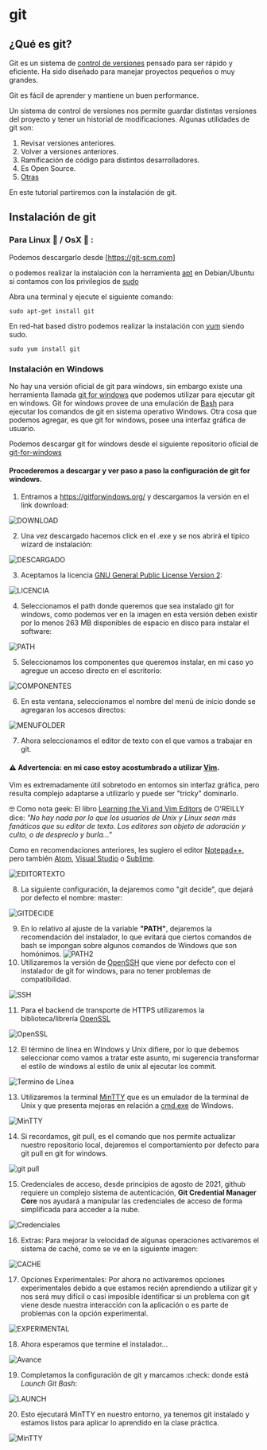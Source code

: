 # git

## ¿Qué es git?

Git es un sistema de [control de versiones](https://es.wikipedia.org/wiki/Control_de_versiones) 
pensado para ser rápido y eficiente. Ha sido diseñado para manejar proyectos pequeños o muy grandes.

Git es fácil de aprender y mantiene un buen performance.

Un sistema de control de versiones nos permite guardar distintas versiones del proyecto y tener un historial de modificaciones.
Algunas utilidades de git son:

 1. Revisar versiones anteriores.
 2. Volver a versiones anteriores.
 3. Ramificación de código para distintos desarrolladores.
 4. Es Open Source.
 5. [Otras](https://git-scm.com/about)




En este tutorial partiremos con la instalación de git.

## Instalación de git

### Para Linux :penguin: / OsX :apple: :
Podemos descargarlo desde [https://git-scm.com]

o podemos realizar la instalación con la herramienta [apt](https://wiki.debian.org/es/Apt) en Debian/Ubuntu
si contamos con los privilegios de [sudo](https://wiki.debian.org/es/sudo)

Abra una terminal y ejecute el siguiente comando:

	sudo apt-get install git

En red-hat based distro podemos realizar la instalación con [yum](https://access.redhat.com/es/solutions/238003) siendo sudo.

	sudo yum install git



### Instalación en Windows 


No hay una versión oficial de git para windows, sin embargo existe una herramienta llamada [git for windows](https://gitforwindows.org/)
que podemos utilizar para ejecutar git en windows. Git for windows provee de una emulación de [Bash](https://es.wikipedia.org/wiki/Bash) para ejecutar los comandos de git en sistema operativo Windows. Otra cosa que podemos agregar, es que git for windows, posee una interfaz gráfica de usuario.

Podemos descargar git for windows desde el siguiente repositorio oficial de [git-for-windows](https://github.com/git-for-windows/git/releases/)

#### Procederemos a descargar y ver paso a paso la configuración de git for windows.

1. Entramos a https://gitforwindows.org/ y descargamos la versión en el link download:

![DOWNLOAD](imgs/01descarga.png)

2. Una vez descargado hacemos click en el .exe y se nos abrirá el tipico wizard de instalación:  

![DESCARGADO](imgs/02descargado.PNG)  

3. Aceptamos la licencia [GNU General Public License Version 2](https://www.gnu.org/licenses/old-licenses/gpl-2.0.html):

![LICENCIA](imgs/03next1.PNG)

4. Seleccionamos el path donde queremos que sea instalado git for windows, como podemos ver en la imagen en esta versión deben existir por lo menos 263 MB disponibles de espacio en disco para instalar el software:

![PATH](imgs/04path.PNG)

5. Seleccionamos los componentes que queremos instalar, en mi caso yo agregue un acceso directo en el escritorio: 

![COMPONENTES](imgs/05selectcomp.PNG)

6. En esta ventana, seleccionamos el nombre del menú de inicio donde se agregaran los accesos directos:

![MENUFOLDER](imgs/06menufolder.PNG)

7. Ahora seleccionamos el editor de texto con el que vamos a trabajar en git.
#### :warning: Advertencia: en mi caso estoy acostumbrado a utilizar [Vim](https://www.vim.org/).
Vim es extremadamente útil sobretodo en entornos sin interfaz gráfica, pero resulta complejo adaptarse a utilizarlo y puede ser "tricky" dominarlo. 

:nerd_face: Como nota geek: El libro [Learning the Vi and Vim Editors](https://www.oreilly.com/library/view/learning-the-vi/9780596529833/) de O'REILLY dice: _"No hay nada por lo que los usuarios de Unix y Linux sean más fanáticos que su editor de texto. Los editores son objeto de adoración y culto, o de desprecio y burla..."_  

Como en recomendaciones anteriores, les sugiero el editor [Notepad++](https://notepad-plus-plus.org/), pero también [Atom](https://atom.io/), [Visual Studio](https://visualstudio.microsoft.com/es/) o [Sublime](https://www.sublimetext.com/).

![EDITORTEXTO](imgs/07etexto.PNG)

8. La siguiente configuración, la dejaremos como "git decide", que dejará por defecto el nombre: master:
 
![GITDECIDE](imgs/08gitdecide.PNG)

9. En lo relativo al ajuste de la variable __"PATH"__, dejaremos la recomendación del instalador, lo que evitará que ciertos comandos de bash se impongan sobre algunos comandos de Windows que son homónimos. 
![PATH2](imgs/09override.PNG)  
10. Utilizaremos la versión de [OpenSSH](https://www.openssh.com/) que viene por defecto con el instalador de git for windows, para no tener problemas de compatibilidad.  

![SSH](imgs/10ssh.PNG)  

11. Para el backend de transporte de HTTPS utilizaremos la biblioteca/librería [OpenSSL](https://www.openssl.org/)  

![OpenSSL](imgs/11ssl.PNG)  

12. El término de línea en Windows y Unix difiere, por lo que debemos seleccionar como vamos a tratar este asunto, mi sugerencia transformar el estilo de windows al estilo de unix al ejecutar los commit.  

![Termino de Línea](imgs/12lineending.PNG)  

13. Utilizaremos la terminal [MinTTY](https://mintty.github.io/) que es un emulador de la terminal de Unix y que presenta mejoras en relación a [cmd.exe](https://es.wikipedia.org/wiki/Símbolo_del_sistema) de Windows.  

![MinTTY](imgs/13window.PNG)  

14. Si recordamos, git pull, es el comando que nos permite actualizar nuestro repositorio local, dejaremos el comportamiento por defecto para git pull en git for windows.

![git pull](imgs/14gitpull.PNG)  

15. Credenciales de acceso, desde principios de agosto de 2021, github requiere un complejo sistema de autenticación, __Git Credential Manager Core__ nos ayudará a manipular las credenciales de acceso de forma simplificada para acceder a la nube.

![Credenciales](imgs/15credentials.PNG)  

16. Extras: Para mejorar la velocidad de algunas operaciones activaremos el sistema de caché, como se ve en la siguiente imagen:  

![CACHE](imgs/16extras.PNG)

17. Opciones Experimentales: Por ahora no activaremos opciones experimentales debido a que estamos recién aprendiendo a utilizar git y nos será muy difícil o casi imposible identificar si un problema con git viene desde nuestra interacción con la aplicación o es parte de problemas con la opción experimental.

![EXPERIMENTAL](imgs/17experimental.PNG)  

18. Ahora esperamos que termine el instalador...   

![Avance](imgs/18avance.PNG)  

19. Completamos la configuración de git y marcamos :check: donde está _Launch Git Bash_:  

![LAUNCH](imgs/19launch.png)  

20. Esto ejecutará MinTTY en nuestro entorno, ya tenemos git instalado y estamos listos para aplicar lo aprendido en la clase práctica.

![MinTTY](imgs/20terminal.PNG) 








